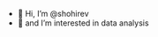 - 👋 Hi, I’m @shohirev
- 👀 and I’m interested in data analysis


<!---
shohirev/shohirev is a ✨ special ✨ repository because its `README.md` (this file) appears on your GitHub profile.
You can click the Preview link to take a look at your changes.
--->
